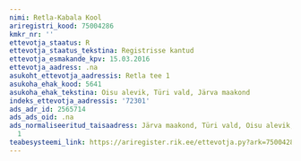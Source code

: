 ```yaml
---
nimi: Retla-Kabala Kool
ariregistri_kood: 75004286
kmkr_nr: ''
ettevotja_staatus: R
ettevotja_staatus_tekstina: Registrisse kantud
ettevotja_esmakande_kpv: 15.03.2016
ettevotja_aadress: .na
asukoht_ettevotja_aadressis: Retla tee 1
asukoha_ehak_kood: 5641
asukoha_ehak_tekstina: Oisu alevik, Türi vald, Järva maakond
indeks_ettevotja_aadressis: '72301'
ads_adr_id: 2565714
ads_ads_oid: .na
ads_normaliseeritud_taisaadress: Järva maakond, Türi vald, Oisu alevik, Retla tee
  1
teabesysteemi_link: https://ariregister.rik.ee/ettevotja.py?ark=75004286&ref=rekvisiidid
---
```

